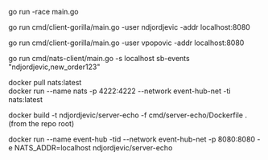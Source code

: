 go run -race main.go

go run cmd/client-gorilla/main.go -user ndjordjevic -addr localhost:8080

go run cmd/client-gorilla/main.go -user vpopovic -addr localhost:8080

go run cmd/nats-client/main.go -s localhost sb-events "ndjordjevic,new_order123"   

docker pull nats:latest   
docker run --name nats -p 4222:4222 --network event-hub-net -ti nats:latest

docker build -t ndjordjevic/server-echo -f cmd/server-echo/Dockerfile . (from the repo root)

docker run --name event-hub -tid --network event-hub-net -p 8080:8080 -e NATS_ADDR=localhost ndjordjevic/server-echo
